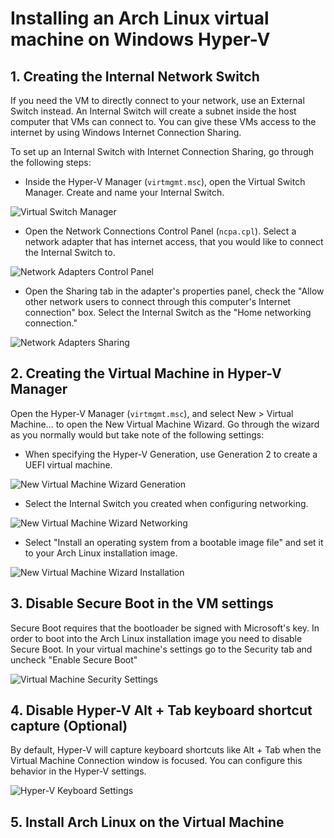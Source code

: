 # Installing an Arch Linux virtual machine on Windows Hyper-V

## 1. Creating the Internal Network Switch

If you need the VM to directly connect to your network, use an External Switch instead. An Internal Switch will create a
subnet inside the host computer that VMs can connect to. You can give these VMs access to the internet by using Windows
Internet Connection Sharing. 

To set up an Internal Switch with Internet Connection Sharing, go through the following steps:

- Inside the Hyper-V Manager (`virtmgmt.msc`), open the Virtual Switch Manager. Create and name your Internal Switch.

![Virtual Switch Manager](images/virtual-switch-manager.png)

- Open the Network Connections Control Panel (`ncpa.cpl`). Select a network adapter that has internet access, that you
  would like to connect the Internal Switch to.

![Network Adapters Control Panel](images/network-adapters-control-panel.png)

- Open the Sharing tab in the adapter's properties panel, check the "Allow other network users to connect through this
  computer's Internet connection" box. Select the Internal Switch as the "Home networking connection."

![Network Adapters Sharing](images/network-adapters-sharing.png)

## 2. Creating the Virtual Machine in Hyper-V Manager

Open the Hyper-V Manager (`virtmgmt.msc`), and select New > Virtual Machine... to open the New Virtual Machine Wizard.
Go through the wizard as you normally would but take note of the following settings:

- When specifying the Hyper-V Generation, use Generation 2 to create a UEFI virtual machine.

![New Virtual Machine Wizard Generation](images/vm-wizard-generation.png)

- Select the Internal Switch you created when configuring networking.

![New Virtual Machine Wizard Networking](images/vm-wizard-networking.png)

- Select "Install an operating system from a bootable image file" and set it to your Arch Linux installation image.

![New Virtual Machine Wizard Installation](images/vm-wizard-installation.png)

## 3. Disable Secure Boot in the VM settings

Secure Boot requires that the bootloader be signed with Microsoft's key. In order to boot into the Arch Linux
installation image you need to disable Secure Boot. In your virtual machine's settings go to the Security tab and
uncheck "Enable Secure Boot"

![Virtual Machine Security Settings](images/vm-settings-secure-boot.png)

## 4. Disable Hyper-V Alt + Tab keyboard shortcut capture (Optional)

By default, Hyper-V will capture keyboard shortcuts like Alt + Tab when the Virtual Machine Connection window is
focused. You can configure this behavior in the Hyper-V settings.

![Hyper-V Keyboard Settings](images/hyperv-settings-keyboard.png)

## 5. Install Arch Linux on the Virtual Machine

